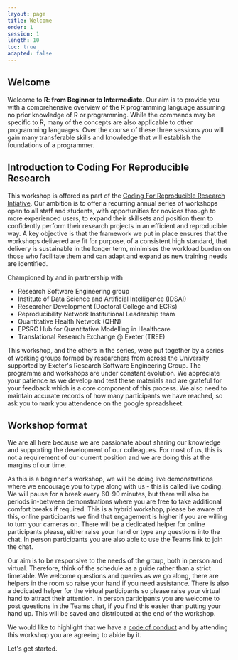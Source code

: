 ```yaml
---
layout: page
title: Welcome
order: 1
session: 1
length: 10
toc: true
adapted: false
---
```


## Welcome

Welcome to **R: from Beginner to Intermediate**. Our aim is to provide you with a comprehensive overview of the R programming language assuming no prior knowledge of R or programming. While the commands may be specific to R, many of the concepts are also applicable to other programming languages. Over the course of these three sessions you will gain many transferable skills and knowledge that will establish the foundations of a programmer.

## Introduction to Coding For Reproducible Research

This workshop is offered as part of the [Coding For Reproducible Research Intiative](https://uniexeterrse.github.io/workshop-homepage/). 
Our ambition is to offer a recurring annual series of workshops open to all staff and students, with opportunities for novices through to more experienced users, to expand their skillsets and position them to confidently perform their research projects in an efficient and reproducible way. A key objective is that the framework we put in place ensures that the workshops delivered are fit for purpose, of a consistent high standard, that delivery is sustainable in the longer term, minimises the workload burden on those who facilitate them and can adapt and expand as new training needs are identified.

Championed by and in partnership with

- Research Software Engineering group
- Institute of Data Science and Artificial Intelligence (IDSAI)
- Researcher Development (Doctoral College and ECRs)
- Reproducibility Network Institutional Leadership team
- Quantitative Health Network (QHN) 
- EPSRC Hub for Quantitative Modelling in Healthcare
- Translational Research Exchange @ Exeter (TREE)

This workshop, and the others in the series, were put together by a series of working groups formed by researchers from across the University supported by Exeter's Research Software Engineering Group. The programme and workshops are under constant evolution. We appreciate your patience as we develop and test these materials and are grateful for your feedback which is a core component of this process. We also need to maintain accurate records of how many participants we have reached, so ask you to mark you attendence on the google spreadsheet.

## Workshop format

We are all here because we are passionate about sharing our knowledge and supporting the development of our colleagues. For most of us, this is not a requirement of our current position and we are doing this at the margins of our time.

As this is a beginner's workshop, we will be doing live demonstrations where we encourage you to type along with us - this is called live coding. We will pause for a break every 60-90 minutes, but there will also be periods in-between demonstrations where you are free to take additional comfort breaks if required.  This is a hybrid workshop, please be aware of this, online participants we find that engagement is higher if you are willing to turn your cameras on. There will be a dedicated helper for online participants please, either raise your hand or type any questions into the chat. In person participants you are also able to use the Teams link to join the chat. 

Our aim is to be responsive to the needs of the group, both in person and virtual. Therefore, think of the schedule as a guide rather than a strict timetable. We welcome questions and queries as we go along, there are helpers in the room so raise your hand if you need assistance. There is also a dedicated helper for the virtual participants so please raise your virtual hand to attract their attention. In person participants you are welcome to post questions in the Teams chat, if you find this easier than putting your hand up. This will be saved and distributed at the end of the workshop.  

We would like to highlight that we have a [code of conduct](https://uniexeterrse.github.io/intro-to-r/code.html) and by attending this workshop you are agreeing to abide by it. 

Let's get started.
